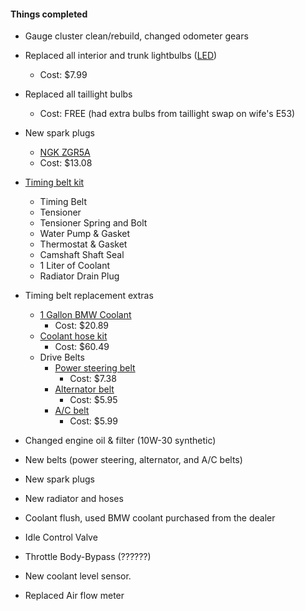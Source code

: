 #### Things completed

* Gauge cluster clean/rebuild, changed odometer gears
* Replaced all interior and trunk lightbulbs ([LED](https://www.amazon.com/gp/product/B01FLGODQY/ref=oh_aui_detailpage_o07_s00?ie=UTF8&psc=1)) 
  * Cost: $7.99
* Replaced all taillight bulbs
  * Cost: FREE (had extra bulbs from taillight swap on wife's E53)
* New spark plugs
  * [NGK ZGR5A](https://www.ecstuning.com/b-ngk-parts/spark-plugs-set-of-six-zgr5a/12121279599kt1/)
  * Cost: $13.08
* [Timing belt kit](https://www.ecstuning.com/b-assembled-by-ecs-parts/ultimate-timing-belt-kit-level-2/m20_11~2/)
  * Timing Belt
  * Tensioner
  * Tensioner Spring and Bolt
  * Water Pump & Gasket
  * Thermostat & Gasket
  * Camshaft Shaft Seal
  * 1 Liter of Coolant
  * Radiator Drain Plug
* Timing belt replacement extras
  * [1 Gallon BMW Coolant](https://www.ecstuning.com/b-genuine-bmw-parts/bmw-coolant-antifreeze-1-gallon/82141467704/)
      * Cost: $20.89
  * [Coolant hose kit](https://www.ecstuning.com/b-assembled-by-ecs-parts/coolant-hose-kit/11531279895kt/)
      * Cost: $60.49
  * Drive Belts
      * [Power steering belt](https://www.ecstuning.com/b-continental-parts/power-steering-belt/32421706825~con/)
        * Cost: $7.38
      * [Alternator belt](https://www.ecstuning.com/b-continental-parts/drive-belt-alternator/11511706710~con/)
        * Cost: $5.95
      * [A/C belt](https://www.ecstuning.com/b-conti-tech-parts/air-conditioning-accessory-belt/64551722990~con/)
        * Cost: $5.99

* Changed engine oil & filter (10W-30 synthetic)
* New belts (power steering, alternator, and A/C belts)
* New spark plugs
* New radiator and hoses
* Coolant flush, used BMW coolant purchased from the dealer

* Idle Control Valve
* Throttle Body-Bypass (??????)
* New coolant level sensor.
* Replaced Air flow meter

